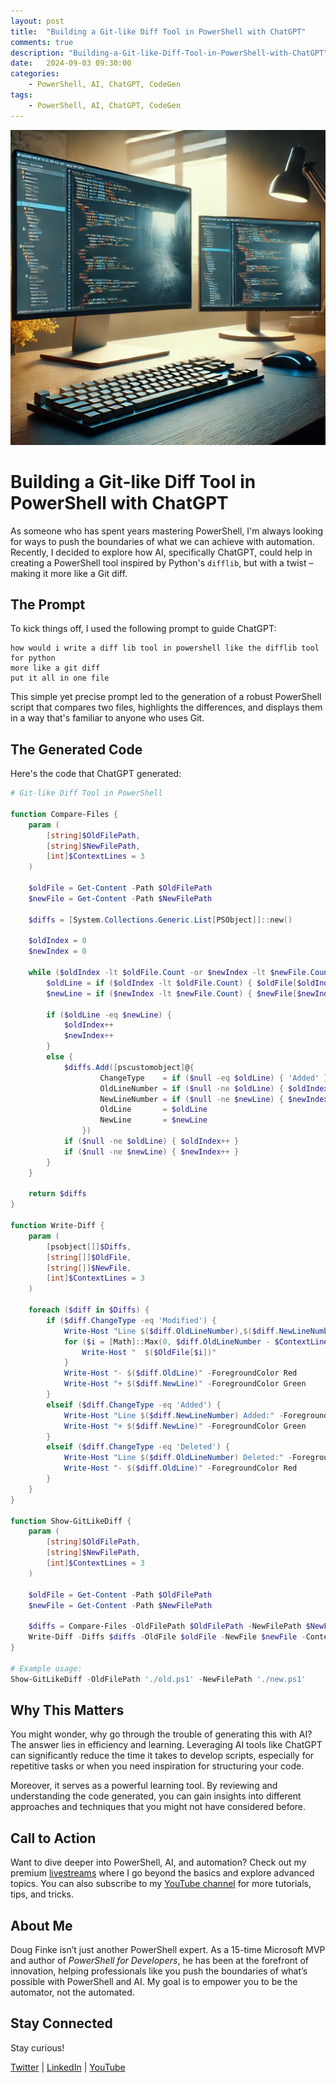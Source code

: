 ```yaml
---
layout: post
title:  "Building a Git-like Diff Tool in PowerShell with ChatGPT"
comments: true
description: "Building-a-Git-like-Diff-Tool-in-PowerShell-with-ChatGPT"
date:   2024-09-03 09:30:00
categories:
    - PowerShell, AI, ChatGPT, CodeGen
tags:
    - PowerShell, AI, ChatGPT, CodeGen
---
```


![alt text](/images/posts/git-diff-tool-in-powershell.png)

# Building a Git-like Diff Tool in PowerShell with ChatGPT

As someone who has spent years mastering PowerShell, I'm always looking for ways to push the boundaries of what we can achieve with automation. Recently, I decided to explore how AI, specifically ChatGPT, could help in creating a PowerShell tool inspired by Python's `difflib`, but with a twist – making it more like a Git diff. 

## The Prompt

To kick things off, I used the following prompt to guide ChatGPT:

```
how would i write a diff lib tool in powershell like the difflib tool for python
more like a git diff
put it all in one file
```

This simple yet precise prompt led to the generation of a robust PowerShell script that compares two files, highlights the differences, and displays them in a way that's familiar to anyone who uses Git.

## The Generated Code

Here's the code that ChatGPT generated:

```powershell
# Git-like Diff Tool in PowerShell

function Compare-Files {
    param (
        [string]$OldFilePath,
        [string]$NewFilePath,
        [int]$ContextLines = 3
    )

    $oldFile = Get-Content -Path $OldFilePath
    $newFile = Get-Content -Path $NewFilePath

    $diffs = [System.Collections.Generic.List[PSObject]]::new()

    $oldIndex = 0
    $newIndex = 0

    while ($oldIndex -lt $oldFile.Count -or $newIndex -lt $newFile.Count) {
        $oldLine = if ($oldIndex -lt $oldFile.Count) { $oldFile[$oldIndex] } else { $null }
        $newLine = if ($newIndex -lt $newFile.Count) { $newFile[$newIndex] } else { $null }

        if ($oldLine -eq $newLine) {
            $oldIndex++
            $newIndex++
        }
        else {
            $diffs.Add([pscustomobject]@{
                    ChangeType    = if ($null -eq $oldLine) { 'Added' } elseif ($newLine -eq $null) { 'Deleted' } else { 'Modified' }
                    OldLineNumber = if ($null -ne $oldLine) { $oldIndex + 1 } else { $null }
                    NewLineNumber = if ($null -ne $newLine) { $newIndex + 1 } else { $null }
                    OldLine       = $oldLine
                    NewLine       = $newLine
                })
            if ($null -ne $oldLine) { $oldIndex++ }
            if ($null -ne $newLine) { $newIndex++ }
        }
    }

    return $diffs
}

function Write-Diff {
    param (
        [psobject[]]$Diffs,
        [string[]]$OldFile,
        [string[]]$NewFile,
        [int]$ContextLines = 3
    )

    foreach ($diff in $Diffs) {
        if ($diff.ChangeType -eq 'Modified') {
            Write-Host "Line $($diff.OldLineNumber),$($diff.NewLineNumber) Modified:" -ForegroundColor Yellow
            for ($i = [Math]::Max(0, $diff.OldLineNumber - $ContextLines - 1); $i -lt [Math]::Min($OldFile.Count, $diff.OldLineNumber + $ContextLines); $i++) {
                Write-Host "  $($OldFile[$i])"
            }
            Write-Host "- $($diff.OldLine)" -ForegroundColor Red
            Write-Host "+ $($diff.NewLine)" -ForegroundColor Green
        }
        elseif ($diff.ChangeType -eq 'Added') {
            Write-Host "Line $($diff.NewLineNumber) Added:" -ForegroundColor Green
            Write-Host "+ $($diff.NewLine)" -ForegroundColor Green
        }
        elseif ($diff.ChangeType -eq 'Deleted') {
            Write-Host "Line $($diff.OldLineNumber) Deleted:" -ForegroundColor Red
            Write-Host "- $($diff.OldLine)" -ForegroundColor Red
        }
    }
}

function Show-GitLikeDiff {
    param (
        [string]$OldFilePath,
        [string]$NewFilePath,
        [int]$ContextLines = 3
    )

    $oldFile = Get-Content -Path $OldFilePath
    $newFile = Get-Content -Path $NewFilePath

    $diffs = Compare-Files -OldFilePath $OldFilePath -NewFilePath $NewFilePath -ContextLines $ContextLines
    Write-Diff -Diffs $diffs -OldFile $oldFile -NewFile $newFile -ContextLines $ContextLines
}

# Example usage:
Show-GitLikeDiff -OldFilePath './old.ps1' -NewFilePath './new.ps1'
```

## Why This Matters

You might wonder, why go through the trouble of generating this with AI? The answer lies in efficiency and learning. Leveraging AI tools like ChatGPT can significantly reduce the time it takes to develop scripts, especially for repetitive tasks or when you need inspiration for structuring your code.

Moreover, it serves as a powerful learning tool. By reviewing and understanding the code generated, you can gain insights into different approaches and techniques that you might not have considered before.

## Call to Action

Want to dive deeper into PowerShell, AI, and automation? Check out my premium [livestreams](https://www.meetup.com/nycpowershellmeetup/) where I go beyond the basics and explore advanced topics. You can also subscribe to my [YouTube channel](https://www.youtube.com/@dougfinke) for more tutorials, tips, and tricks.

## About Me

Doug Finke isn’t just another PowerShell expert. As a 15-time Microsoft MVP and author of _PowerShell for Developers_, he has been at the forefront of innovation, helping professionals like you push the boundaries of what’s possible with PowerShell and AI. My goal is to empower you to be the automator, not the automated.

## Stay Connected

Stay curious!

[Twitter](https://x.com/dfinke) | [LinkedIn](https://www.linkedin.com/in/douglasfinke/) | [YouTube](https://www.youtube.com/@dougfinke)
